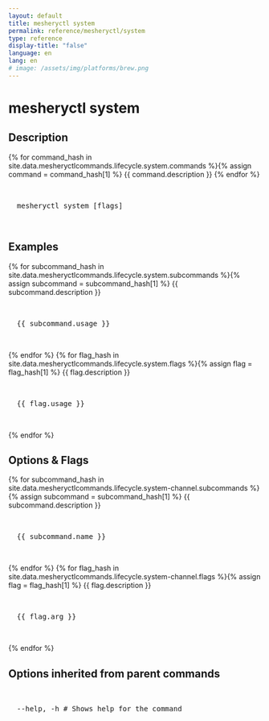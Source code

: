 ```yaml
---
layout: default
title: mesheryctl system
permalink: reference/mesheryctl/system
type: reference
display-title: "false"
language: en
lang: en
# image: /assets/img/platforms/brew.png
---
```


<!-- Copy this template to create individual doc pages for each mesheryctl commands -->

<!-- Name of the command -->
# mesheryctl system

<!-- Description of the command. Preferably a paragraph -->
## Description

{% for command_hash in site.data.mesheryctlcommands.lifecycle.system.commands %}{% assign command = command_hash[1] %}
{{ command.description }}
{% endfor %}

<!-- Basic usage of the command -->
<pre class="codeblock-pre">
  <div class="codeblock">
  mesheryctl system [flags] 
  </div>
</pre>

<!-- All possible example use cases of the command -->
## Examples

{% for subcommand_hash in site.data.mesheryctlcommands.lifecycle.system.subcommands %}{% assign subcommand = subcommand_hash[1] %}
{{ subcommand.description }}
<pre class="codeblock-pre">
  <div class="codeblock">
  {{ subcommand.usage }}
  </div>
</pre>
{% endfor %}
{% for flag_hash in site.data.mesheryctlcommands.lifecycle.system.flags %}{% assign flag = flag_hash[1] %}
{{ flag.description }}
<pre class="codeblock-pre">
  <div class="codeblock">
  {{ flag.usage }}
  </div>
</pre>
{% endfor %}
<br/>

<!-- Options/Flags available in this command -->
## Options & Flags

{% for subcommand_hash in site.data.mesheryctlcommands.lifecycle.system-channel.subcommands %}{% assign subcommand = subcommand_hash[1] %}
{{ subcommand.description }}
<pre class="codeblock-pre">
  <div class="codeblock">
  {{ subcommand.name }}
  </div>
</pre>
{% endfor %}
{% for flag_hash in site.data.mesheryctlcommands.lifecycle.system-channel.flags %}{% assign flag = flag_hash[1] %}
{{ flag.description }}
<pre class="codeblock-pre">
  <div class="codeblock">
  {{ flag.arg }}
  </div>
</pre>
{% endfor %}
<br/>

## Options inherited from parent commands
<pre class="codeblock-pre">
  <div class="codeblock">
  --help, -h # Shows help for the command
  </div>
</pre>